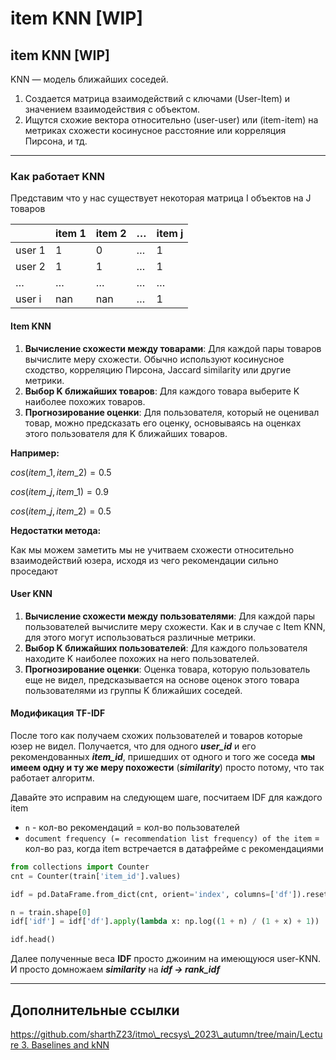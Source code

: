 # item KNN \[WIP]

## item KNN \[WIP]

KNN — модель ближайших соседей.

1. Создается матрица взаимодействий с ключами (User-Item) и значением взаимодействия с объектом.
2. Ищутся схожие вектора относительно (user-user) или (item-item) на метриках схожести косинусное расстояние или корреляция Пирсона, и тд.

***

### Как работает KNN

Представим что у нас существует некоторая матрица I объектов на J товаров

|        | item 1 | item 2 | … | item j |
| ------ | ------ | ------ | - | ------ |
| user 1 | 1      | 0      | … | 1      |
| user 2 | 1      | 1      | … | 1      |
| …      | …      | …      | … | …      |
| user i | nan    | nan    | … | 1      |

#### Item KNN

1. **Вычисление схожести между товарами**: Для каждой пары товаров вычислите меру схожести. Обычно используют косинусное сходство, корреляцию Пирсона, Jaccard similarity или другие метрики.
2. **Выбор K ближайших товаров**: Для каждого товара выберите K наиболее похожих товаров.
3. **Прогнозирование оценки**: Для пользователя, который не оценивал товар, можно предсказать его оценку, основываясь на оценках этого пользователя для K ближайших товаров.

**Например:**

$cos(item\_1, item\_2) = 0.5$

$cos(item\_j, item\_1) = 0.9$

$cos(item\_j, item\_2) = 0.5$

**Недостатки метода:**

Как мы можем заметить мы не учитваем схожести относительно взаимодействий юзера, исходя из чего рекомендации сильно проседают

#### User KNN

1. **Вычисление схожести между пользователями**: Для каждой пары пользователей вычислите меру схожести. Как и в случае с Item KNN, для этого могут использоваться различные метрики.
2. **Выбор K ближайших пользователей**: Для каждого пользователя находите K наиболее похожих на него пользователей.
3. **Прогнозирование оценки**: Оценка товара, которую пользователь еще не видел, предсказывается на основе оценок этого товара пользователями из группы K ближайших соседей.

#### Модификация TF-IDF

После того как получаем схожих пользователей и товаров которые юзер не видел. Получается, что для одного _**user\_id**_ и его рекомендованных _**item\_id**_, пришедших от одного и того же соседа **мы имеем одну и ту же меру похожести** (_**similarity**_) просто потому, что так работает алгоритм.

Давайте это исправим на следующем шаге, посчитаем IDF для каждого item

* `n` - кол-во рекомендаций = кол-во пользователей
* `document frequency (= recommendation list frequency) of the item` = кол-во раз, когда item встречается в датафрейме с рекомендациями

```python
from collections import Counter
cnt = Counter(train['item_id'].values)

idf = pd.DataFrame.from_dict(cnt, orient='index', columns=['df']).reset_index()

n = train.shape[0]
idf['idf'] = idf['df'].apply(lambda x: np.log((1 + n) / (1 + x) + 1))

idf.head()
```

Далее полученные веса **IDF** просто джоиним на имеющуюся user-KNN. И просто домножаем _**similarity**_ на _**idf → rank\_idf**_

***

## Дополнительные ссылки

[https://github.com/sharthZ23/itmo\_recsys\_2023\_autumn/tree/main/Lecture 3. Baselines and kNN](https://github.com/sharthZ23/itmo\_recsys\_2023\_autumn/tree/main/Lecture%203.%20Baselines%20and%20kNN)
